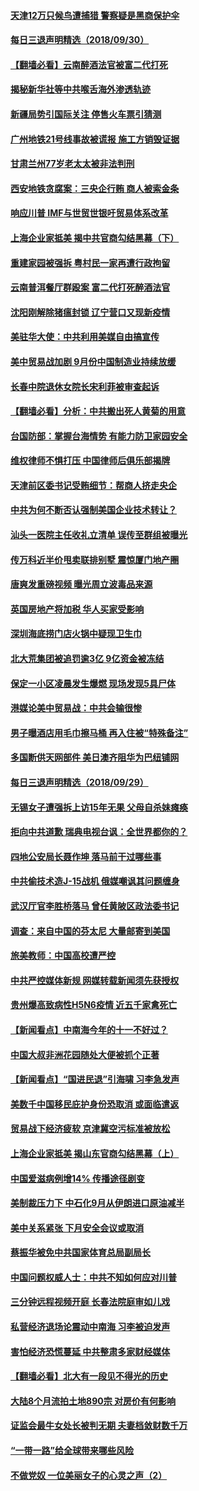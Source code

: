 #### [天津12万只候鸟遭捕猎 警察疑是黑商保护伞](../pages/nsc413/n10752463.md) 

#### [每日三退声明精选（2018/09/30）](../pages/nsc413/n10752690.md) 

#### [【翻墙必看】云南醉酒法官被富二代打死](../pages/nsc413/n10752470.md) 

#### [揭秘新华社等中共喉舌海外渗透轨迹](../pages/nsc413/n10747213.md) 

#### [新疆局势引国际关注 停售火车票引猜测](../pages/nsc413/n10752122.md) 

#### [广州地铁21号线事故被谎报 施工方销毁证据](../pages/nsc413/n10752337.md) 

#### [甘肃兰州77岁老太太被非法判刑](../pages/nsc413/n10752231.md) 

#### [西安地铁贪腐案：三央企行贿 商人被索金条](../pages/nsc413/n10752192.md) 

#### [响应川普  IMF与世贸世银吁贸易体系改革](../pages/nsc413/n10752239.md) 

#### [上海企业家抵美 揭中共官商勾结黑幕（下）](../pages/nsc413/n10749183.md) 

#### [重建家园被强拆 粤村民一家再遭行政拘留](../pages/nsc413/n10752129.md) 

#### [云南普洱餐厅群殴案 富二代打死醉酒法官](../pages/nsc413/n10752157.md) 

#### [沈阳刚解除猪瘟封锁 辽宁营口又现新疫情](../pages/nsc413/n10752009.md) 

#### [美驻华大使：中共利用美媒自由搞宣传](../pages/nsc413/n10752069.md) 

#### [美中贸易战加剧 9月份中国制造业持续放缓](../pages/nsc413/n10751983.md) 

#### [长春中院退休女院长宋利菲被审查起诉](../pages/nsc413/n10751827.md) 

#### [【翻墙必看】分析：中共搬出死人黄菊的用意](../pages/nsc413/n10751047.md) 

#### [台国防部：掌握台海情势 有能力防卫家园安全](../pages/nsc413/n10751930.md) 

#### [维权律师不惧打压 中国律师后俱乐部揭牌](../pages/nsc413/n10751755.md) 

#### [天津前区委书记受贿细节：帮商人挤走央企](../pages/nsc413/n10751734.md) 

#### [中共为何不断否认强制美国企业技术转让？](../pages/nsc413/n10750697.md) 

#### [汕头一医院主任收礼立清单 误传至群组被曝光](../pages/nsc413/n10751560.md) 

#### [传万科近半价甩卖联排别墅 震惊厦门地产圈](../pages/nsc413/n10751717.md) 

#### [唐爽发重磅视频 曝光周立波毒品来源](../pages/nsc413/n10751769.md) 

#### [英国房地产将加税 华人买家受影响](../pages/nsc413/n10751736.md) 

#### [深圳海底捞门店火锅中疑现卫生巾](../pages/nsc413/n10751470.md) 

#### [北大荒集团被追罚逾3亿 9亿资金被冻结](../pages/nsc413/n10751354.md) 

#### [保定一小区凌晨发生爆燃 现场发现5具尸体](../pages/nsc413/n10751512.md) 

#### [港媒论美中贸易战：中共会输很惨](../pages/nsc413/n10751525.md) 

#### [男子曝酒店用毛巾擦马桶 再入住被“特殊备注”](../pages/nsc413/n10751288.md) 

#### [多国断供天网部件 美日澳齐阻华为巴纽铺网](../pages/nsc413/n10751370.md) 

#### [每日三退声明精选（2018/09/29）](../pages/nsc413/n10751216.md) 

#### [无锡女子遭强拆上访15年无果 父母自杀妹瘫痪](../pages/nsc413/n10751027.md) 

#### [拒向中共道歉 瑞典电视台讽：全世界都你的？](../pages/nsc413/n10750912.md) 

#### [四地公安局长聂作坤 落马前干过哪些事](../pages/nsc413/n10687131.md) 

#### [中共偷技术造J-15战机 俄媒嘲讽其问题缠身](../pages/nsc413/n10747129.md) 

#### [武汉厅官李胜桥落马 曾任黄陂区政法委书记](../pages/nsc413/n10750841.md) 

#### [调查：来自中国的芬太尼 大量邮寄到美国](../pages/nsc413/n10746608.md) 

#### [旅美教师：中国高校遭严控](../pages/nsc413/n10750728.md) 

#### [中共严控媒体新规 网媒转载新闻须先获授权](../pages/nsc413/n10750553.md) 

#### [贵州爆高致病性H5N6疫情 近五千家禽死亡](../pages/nsc413/n10750688.md) 

#### [【新闻看点】中南海今年的十一不好过？](../pages/nsc413/n10750604.md) 

#### [中国大叔非洲花园随处大便被抓个正著](../pages/nsc413/n10750670.md) 

#### [【新闻看点】“国进民退”引海啸 习李急发声](../pages/nsc413/n10750605.md) 

#### [美数千中国移民庇护身份恐取消 或面临遣返](../pages/nsc413/n10750638.md) 

#### [贸易战下经济疲软 京津冀空污标准被放松](../pages/nsc413/n10750601.md) 

#### [上海企业家抵美 揭山东官商勾结黑幕（上）](../pages/nsc413/n10749106.md) 

#### [中国爱滋病例增14% 传播途径剧变](../pages/nsc413/n10750537.md) 

#### [美制裁压力下 中石化9月从伊朗进口原油减半](../pages/nsc413/n10750277.md) 

#### [美中关系紧张 下月安全会议或取消](../pages/nsc413/n10750495.md) 

#### [蔡振华被免中共国家体育总局副局长](../pages/nsc413/n10750361.md) 

#### [中国问题权威人士：中共不知如何应对川普](../pages/nsc413/n10750446.md) 

#### [三分钟远程视频开庭 长春法院庭审如儿戏](../pages/nsc413/n10750214.md) 

#### [私营经济退场论震动中南海 习李被迫发声](../pages/nsc413/n10750267.md) 

#### [害怕经济恐慌蔓延 中共整肃多家财经媒体](../pages/nsc413/n10750330.md) 

#### [【翻墙必看】北大有一段见不得光的历史](../pages/nsc413/n10749612.md) 

#### [大陆8个月流拍土地890宗 对房价有何影响](../pages/nsc413/n10749886.md) 

#### [证监会最牛女处长被判无期 夫妻档敛财数千万](../pages/nsc413/n10750236.md) 

#### [“一带一路”给全球带来哪些风险](../pages/nsc413/n10742788.md) 

#### [不做党奴 一位美丽女子的心灵之声（2）](../pages/nsc413/n10749067.md) 

